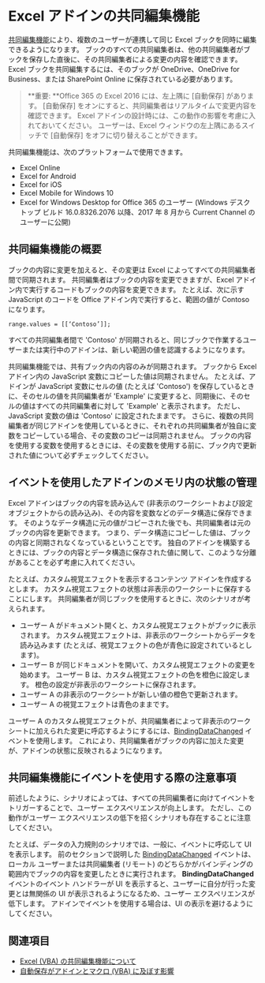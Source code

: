 # <a name="coauthoring-in-excel-add-ins"></a>Excel アドインの共同編集機能  

[共同編集機能](https://support.office.com/ja-jp/article/Collaborate-on-Excel-workbooks-at-the-same-time-with-co-authoring-7152aa8b-b791-414c-a3bb-3024e46fb104)により、複数のユーザーが連携して同じ Excel ブックを同時に編集できるようになります。 ブックのすべての共同編集者は、他の共同編集者がブックを保存した直後に、その共同編集者による変更の内容を確認できます。 Excel ブックを共同編集するには、そのブックが OneDrive、OneDrive for Business、または SharePoint Online に保存されている必要があります。

> **重要: **Office 365 の Excel 2016 には、左上隅に [自動保存] があります。 [自動保存] をオンにすると、共同編集者はリアルタイムで変更内容を確認できます。 Excel アドインの設計時には、この動作の影響を考慮に入れておいてください。 ユーザーは、Excel ウィンドウの左上隅にあるスイッチで [自動保存] をオフに切り替えることができます。

共同編集機能は、次のプラットフォームで使用できます。

- Excel Online
- Excel for Android
- Excel for iOS
- Excel Mobile for Windows 10
- Excel for Windows Desktop for Office 365 のユーザー (Windows デスクトップ ビルド 16.0.8326.2076 以降、2017 年 8 月から Current Channel のユーザーに公開)

## <a name="coauthoring-overview"></a>共同編集機能の概要
 
ブックの内容に変更を加えると、その変更は Excel によってすべての共同編集者間で同期されます。 共同編集者はブックの内容を変更できますが、Excel アドイン内で実行するコードもブックの内容を変更できます。 たとえば、次に示す JavaScript のコードを Office アドイン内で実行すると、範囲の値が Contoso になります。


    range.values = [[‘Contoso’]];

すべての共同編集者間で 'Contoso' が同期されると、同じブックで作業するユーザーまたは実行中のアドインは、新しい範囲の値を認識するようになります。 

共同編集機能では、共有ブック内の内容のみが同期されます。 ブックから Excel アドイン内の JavaScript 変数にコピーした値は同期されません。 たとえば、アドインが JavaScript 変数にセルの値 (たとえば 'Contoso') を保存しているときに、そのセルの値を共同編集者が 'Example' に変更すると、同期後に、そのセルの値はすべての共同編集者に対して 'Example' と表示されます。 ただし、JavaScript 変数の値は 'Contoso' に設定されたままです。 さらに、複数の共同編集者が同じアドインを使用しているときに、それぞれの共同編集者が独自に変数をコピーしている場合、その変数のコピーは同期されません。 ブックの内容を使用する変数を使用するときには、その変数を使用する前に、ブック内で更新された値について必ずチェックしてください。 

## <a name="use-events-to-manage-the-in-memory-state-of-your-add-in"></a>イベントを使用したアドインのメモリ内の状態の管理
 
Excel アドインはブックの内容を読み込んで (非表示のワークシートおよび設定オブジェクトからの読み込み)、その内容を変数などのデータ構造に保存できます。 そのようなデータ構造に元の値がコピーされた後でも、共同編集者は元のブックの内容を更新できます。 つまり、データ構造にコピーした値は、ブックの内容と同期されなくなっているということです。 独自のアドインを構築するときには、ブックの内容とデータ構造に保存された値に関して、このような分離があることを必ず考慮に入れてください。

たとえば、カスタム視覚エフェクトを表示するコンテンツ アドインを作成するとします。 カスタム視覚エフェクトの状態は非表示のワークシートに保存することにします。 共同編集者が同じブックを使用するときに、次のシナリオが考えられます。

- ユーザー A がドキュメント開くと、カスタム視覚エフェクトがブックに表示されます。 カスタム視覚エフェクトは、非表示のワークシートからデータを読み込みます (たとえば、視覚エフェクトの色が青色に設定されているとします)。
- ユーザー B が同じドキュメントを開いて、カスタム視覚エフェクトの変更を始めます。 ユーザー B は、カスタム視覚エフェクトの色を橙色に設定します。 橙色の設定が非表示のワークシートに保存されます。
- ユーザー A の非表示のワークシートが新しい値の橙色で更新されます。
- ユーザー A の視覚エフェクトは青色のままです。 

ユーザー A のカスタム視覚エフェクトが、共同編集者によって非表示のワークシートに加えられた変更に呼応するようにするには、[BindingDataChanged](http://dev.office.com/reference/add-ins/shared/binding.bindingdatachangedevent) イベントを使用します。 これにより、共同編集者がブックの内容に加えた変更が、アドインの状態に反映されるようになります。

## <a name="caveats-to-using-events-with-co-authoring"></a>共同編集機能にイベントを使用する際の注意事項 

前述したように、シナリオによっては、すべての共同編集者に向けてイベントをトリガーすることで、ユーザー エクスペリエンスが向上します。 ただし、この動作がユーザー エクスペリエンスの低下を招くシナリオも存在することに注意してください。 

たとえば、データの入力規則のシナリオでは、一般に、イベントに呼応して UI を表示します。 前のセクションで説明した [BindingDataChanged](http://dev.office.com/reference/add-ins/shared/binding.bindingdatachangedevent) イベントは、ローカル ユーザーまたは共同編集者 (リモート) のどちらかがバインディングの範囲内でブックの内容を変更したときに実行されます。 **BindingDataChanged** イベントのイベント ハンドラーが UI を表示すると、ユーザーに自分が行った変更とは無関係の UI が表示されるようになるため、ユーザー エクスペリエンスが低下します。 アドインでイベントを使用する場合は、UI の表示を避けるようにしてください。

## <a name="see-also"></a>関連項目 

- [Excel (VBA) の共同編集機能について](https://msdn.microsoft.com/ja-jp/vba/excel-vba/articles/about-coauthoring-in-excel) 
- [自動保存がアドインとマクロ (VBA) に及ぼす影響](https://msdn.microsoft.com/ja-jp/vba/office-shared-vba/articles/how-autosave-impacts-addins-and-macros) 
